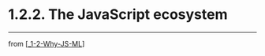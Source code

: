 # 1.2.2. The JavaScript ecosystem

---
from [[_1-2-Why-JS-ML]]

[//begin]: # "Autogenerated link references for markdown compatibility"
[_1-2-Why-JS-ML]: _1-2-Why-JS-ML.md "1.2. Why combine JavaScript and machine learning?"
[//end]: # "Autogenerated link references"